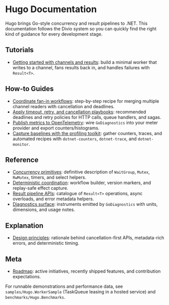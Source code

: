 # Hugo Documentation

Hugo brings Go-style concurrency and result pipelines to .NET. This documentation follows the Divio system so you can quickly find the right kind of guidance for every development stage.

## Tutorials

- [Getting started with channels and results](tutorials/getting-started.md): build a minimal worker that writes to a channel, fans results back in, and handles failures with `Result<T>`.

## How-to Guides

- [Coordinate fan-in workflows](how-to/fan-in-channels.md): step-by-step recipe for merging multiple channel readers with cancellation and deadlines.
- [Apply timeout, retry, and cancellation playbooks](how-to/playbook-templates.md): recommended deadlines and retry policies for HTTP calls, queue handlers, and sagas.
- [Publish metrics to OpenTelemetry](how-to/observe-with-opentelemetry.md): wire `GoDiagnostics` into your meter provider and export counters/histograms.
- [Capture baselines with the profiling toolkit](how-to/profiling-toolkit.md): gather counters, traces, and automated recipes with `dotnet-counters`, `dotnet-trace`, and `dotnet-monitor`.

## Reference

- [Concurrency primitives](reference/concurrency-primitives.md): definitive description of `WaitGroup`, `Mutex`, `RwMutex`, timers, and select helpers.
- [Deterministic coordination](reference/deterministic-coordination.md): workflow builder, version markers, and replay-safe effect capture.
- [Result pipeline APIs](reference/result-pipelines.md): catalogue of `Result<T>` operations, async overloads, and error metadata helpers.
- [Diagnostics surface](reference/diagnostics.md): instruments emitted by `GoDiagnostics` with units, dimensions, and usage notes.

## Explanation

- [Design principles](explanation/design-principles.md): rationale behind cancellation-first APIs, metadata-rich errors, and deterministic timing.

## Meta

- [Roadmap](meta/roadmap.md): active initiatives, recently shipped features, and contribution expectations.

For runnable demonstrations and performance data, see `samples/Hugo.WorkerSample` (TaskQueue leasing in a hosted service) and `benchmarks/Hugo.Benchmarks`.
